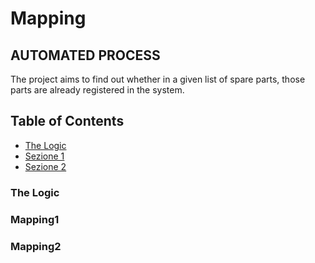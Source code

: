 # Mapping
## AUTOMATED PROCESS
The project aims to find out whether in a given list of spare parts, those parts are already registered in the system.

## Table of Contents
- [The Logic](#TheLogic)
- [Sezione 1](#Mapping1)
- [Sezione 2](#Mapping2)


### The Logic
    
### Mapping1

### Mapping2
